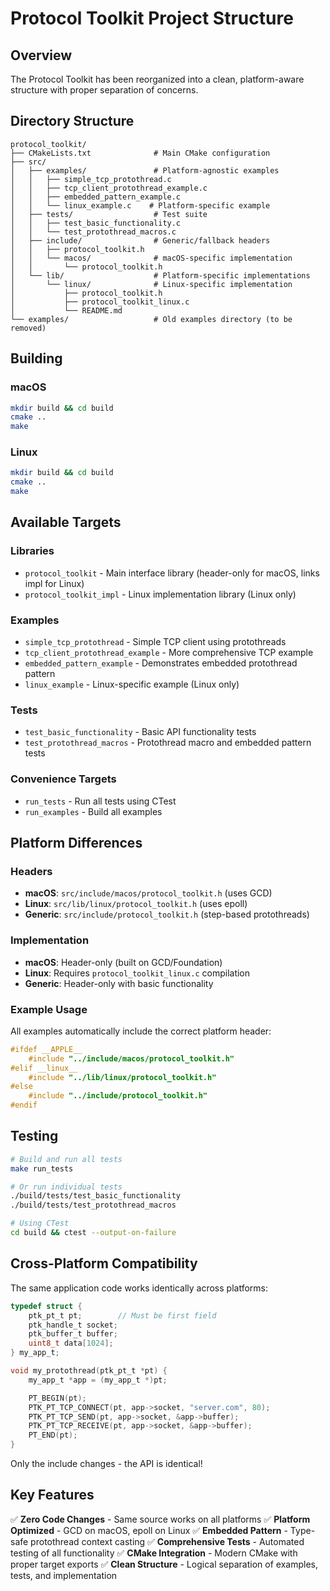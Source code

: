 # Protocol Toolkit Project Structure

## Overview

The Protocol Toolkit has been reorganized into a clean, platform-aware structure with proper separation of concerns.

## Directory Structure

```
protocol_toolkit/
├── CMakeLists.txt              # Main CMake configuration
├── src/
│   ├── examples/               # Platform-agnostic examples
│   │   ├── simple_tcp_protothread.c
│   │   ├── tcp_client_protothread_example.c
│   │   ├── embedded_pattern_example.c
│   │   └── linux_example.c    # Platform-specific example
│   ├── tests/                  # Test suite
│   │   ├── test_basic_functionality.c
│   │   └── test_protothread_macros.c
│   ├── include/                # Generic/fallback headers
│   │   ├── protocol_toolkit.h
│   │   └── macos/              # macOS-specific implementation
│   │       └── protocol_toolkit.h
│   └── lib/                    # Platform-specific implementations
│       └── linux/              # Linux-specific implementation
│           ├── protocol_toolkit.h
│           ├── protocol_toolkit_linux.c
│           └── README.md
└── examples/                   # Old examples directory (to be removed)
```

## Building

### macOS
```bash
mkdir build && cd build
cmake ..
make
```

### Linux
```bash
mkdir build && cd build
cmake ..
make
```

## Available Targets

### Libraries
- `protocol_toolkit` - Main interface library (header-only for macOS, links impl for Linux)
- `protocol_toolkit_impl` - Linux implementation library (Linux only)

### Examples
- `simple_tcp_protothread` - Simple TCP client using protothreads
- `tcp_client_protothread_example` - More comprehensive TCP example
- `embedded_pattern_example` - Demonstrates embedded protothread pattern
- `linux_example` - Linux-specific example (Linux only)

### Tests
- `test_basic_functionality` - Basic API functionality tests
- `test_protothread_macros` - Protothread macro and embedded pattern tests

### Convenience Targets
- `run_tests` - Run all tests using CTest
- `run_examples` - Build all examples

## Platform Differences

### Headers
- **macOS**: `src/include/macos/protocol_toolkit.h` (uses GCD)
- **Linux**: `src/lib/linux/protocol_toolkit.h` (uses epoll)
- **Generic**: `src/include/protocol_toolkit.h` (step-based protothreads)

### Implementation
- **macOS**: Header-only (built on GCD/Foundation)
- **Linux**: Requires `protocol_toolkit_linux.c` compilation
- **Generic**: Header-only with basic functionality

### Example Usage

All examples automatically include the correct platform header:

```c
#ifdef __APPLE__
    #include "../include/macos/protocol_toolkit.h"
#elif __linux__
    #include "../lib/linux/protocol_toolkit.h"
#else
    #include "../include/protocol_toolkit.h"
#endif
```

## Testing

```bash
# Build and run all tests
make run_tests

# Or run individual tests
./build/tests/test_basic_functionality
./build/tests/test_protothread_macros

# Using CTest
cd build && ctest --output-on-failure
```

## Cross-Platform Compatibility

The same application code works identically across platforms:

```c
typedef struct {
    ptk_pt_t pt;        // Must be first field
    ptk_handle_t socket;
    ptk_buffer_t buffer;
    uint8_t data[1024];
} my_app_t;

void my_protothread(ptk_pt_t *pt) {
    my_app_t *app = (my_app_t *)pt;

    PT_BEGIN(pt);
    PTK_PT_TCP_CONNECT(pt, app->socket, "server.com", 80);
    PTK_PT_TCP_SEND(pt, app->socket, &app->buffer);
    PTK_PT_TCP_RECEIVE(pt, app->socket, &app->buffer);
    PT_END(pt);
}
```

Only the include changes - the API is identical!

## Key Features

✅ **Zero Code Changes** - Same source works on all platforms
✅ **Platform Optimized** - GCD on macOS, epoll on Linux
✅ **Embedded Pattern** - Type-safe protothread context casting
✅ **Comprehensive Tests** - Automated testing of all functionality
✅ **CMake Integration** - Modern CMake with proper target exports
✅ **Clean Structure** - Logical separation of examples, tests, and implementation

